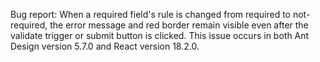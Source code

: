 Bug report: When a required field's rule is changed from required to not-required, the error message and red border remain visible even after the validate trigger or submit button is clicked. This issue occurs in both Ant Design version 5.7.0 and React version 18.2.0.
